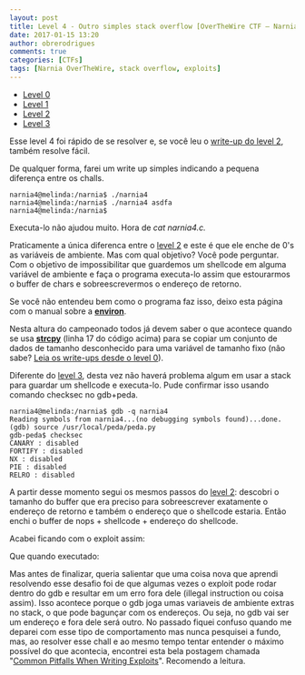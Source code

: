 ```yaml
---
layout: post
title: Level 4 - Outro simples stack overflow [OverTheWire CTF – Narnia]
date: 2017-01-15 13:20
author: obrerodrigues
comments: true
categories: [CTFs]
tags: [Narnia OverTheWire, stack overflow, exploits]
---
```

<ul>
    <li><a href="https://brerodrigues.github.io/ctfs/level-0-overthewire-ctf-narnia-write-up">Level 0</a></li>
    <li><a href="https://brerodrigues.github.io/ctfs/level-1-overthewire-ctf-narnia-write-up">Level 1</a></li>
    <li><a href="https://brerodrigues.github.io/ctfs/level-2-overthewire-ctf-narnia-write-up">Level 2</a></li>
    <li><a href="https://brerodrigues.github.io/ctfs/level-3-overthewire-ctf-narnia-write-up">Level 3</a></li>
</ul>

Esse level 4 foi rápido de se resolver e, se você leu o <a href="https://brerodrigues.github.io/ctfs/level-2-overthewire-ctf-narnia-write-up">write-up do level 2</a>, também resolve fácil.

De qualquer forma, farei um write up simples indicando a pequena diferença entre os challs.

```
narnia4@melinda:/narnia$ ./narnia4
narnia4@melinda:/narnia$ ./narnia4 asdfa
narnia4@melinda:/narnia$
```

Executa-lo não ajudou muito. Hora de <em>cat narnia4.c.</em>

<script src="https://gist.github.com/anonymous/d5c986fb7d5333a2a544660a0ac649f9.js"></script>

Praticamente a única diferenca entre o <a href="https://brerodrigues.github.io/ctfs/level-2-overthewire-ctf-narnia-write-up">level 2</a> e este é que ele enche de 0's as variáveis de ambiente. Mas com qual objetivo? Você pode perguntar. Com o objetivo de impossibilitar que guardemos um shellcode em alguma variável de ambiente e faça o programa executa-lo assim que estourarmos o buffer de chars e sobreescrevermos o endereço de retorno.

Se você não entendeu bem como o programa faz isso, deixo esta página com o manual sobre a <strong><a href="http://man7.org/linux/man-pages/man7/environ.7.html">environ</a></strong>.

Nesta altura do campeonado todos já devem saber o que acontece quando se usa <a href="http://www.cplusplus.com/reference/cstring/strcpy/"><strong>strcpy</strong></a> (linha 17 do código acima) para se copiar um conjunto de dados de tamanho desconhecido para uma variável de tamanho fixo (não sabe? <a href="https://brerodrigues.github.io/category/CTFs">Leia os write-ups desde o level 0</a>).

Diferente do <a href="https://brerodrigues.github.io/ctfs/level-3-overthewire-ctf-narnia-write-up">level 3</a>, desta vez não haverá problema algum em usar a stack para guardar um shellcode e executa-lo. Pude confirmar isso usando comando checksec no gdb+peda.

```
narnia4@melinda:/narnia$ gdb -q narnia4
Reading symbols from narnia4...(no debugging symbols found)...done.
(gdb) source /usr/local/peda/peda.py
gdb-peda$ checksec
CANARY : disabled
FORTIFY : disabled
NX : disabled
PIE : disabled
RELRO : disabled
```

A partir desse momento segui os mesmos passos do <a href="https://brerodrigues.github.io/ctfs/level-2-overthewire-ctf-narnia-write-up">level 2</a>: descobri o tamanho do buffer que era preciso para sobreescrever exatamente o endereço de retorno e também o endereço que o shellcode estaria. Então enchi o buffer de nops + shellcode + endereço do shellcode.

Acabei ficando com o exploit assim:

<script src="https://gist.github.com/nick-belane/3db7c8b59fdf406e2cecfd9649f83a23.js"></script>

Que quando executado:

<script src="https://gist.github.com/nick-belane/96c1e73b30ef26c4941400591d60cce2.js"></script>

Mas antes de finalizar, queria salientar que uma coisa nova que aprendi resolvendo esse desafio foi de que algumas vezes o exploit pode rodar dentro do gdb e resultar em um erro fora dele (illegal instruction ou coisa assim). Isso acontece porque o gdb joga umas variaveis de ambiente extras no stack, o que pode bagunçar com os endereços. Ou seja, no gdb vai ser um endereço e fora dele será outro. No passado fiquei confuso quando me deparei com esse tipo de comportamento mas nunca pesquisei a fundo, mas, ao resolver esse chall e ao mesmo tempo tentar entender o máximo possível do que acontecia, encontrei esta bela postagem chamada "<a href="http://www.mathyvanhoef.com/2012/11/common-pitfalls-when-writing-exploits.html">Common Pitfalls When Writing Exploits</a>". Recomendo a leitura.
